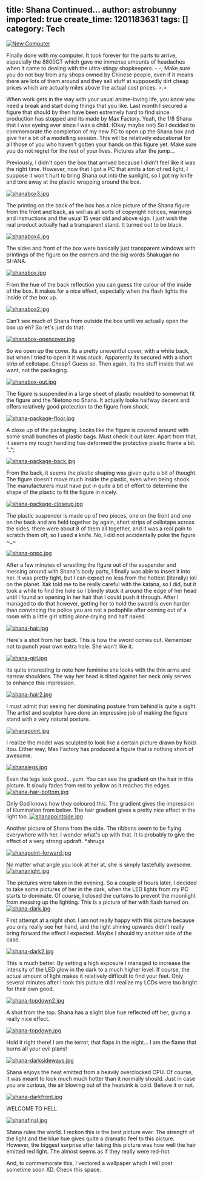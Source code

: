 title: Shana Continued...
author: astrobunny
imported: true
create_time: 1201183631
tags: []
category: Tech
---
 [![New Computer](wp-uploads/2008/01/computer_baru_finish.thumbnail.jpg)](/images/wp-uploads/2008/01/computer_baru_finish.jpg "New Computer")  
  
Finally done with my computer. It took forever for the parts to arrive, especially the 8800GT which gave me immense amounts of headaches when it came to dealing with the ultra-stingy shopkeepers. -.-; Make sure you do not buy from any shops owned by Chinese people, even if it means there are lots of them around and they sell stuff at supposedly dirt cheap prices which are actually miles above the actual cost prices. \>.\>  
  
When work gets in the way with your usual anime-loving life, you know you need a break and start doing things that you like. Last month I secured a figure that should by then have been extremely hard to find since production has stopped and its made by Max Factory. Yeah, the 1/8 Shana that I was eyeing ever since I was a child. (Okay maybe not) So I decided to commemorate the completion of my new PC to open up the Shana box and give her a bit of a modelling session. This will be relatively educational for all those of you who haven't gotten your hands on this figure yet. Make sure you do not regret for the rest of your lives. Pictures after the jump...  
<!--more-->  
  
Previously, I didn't open the box that arrived because I didn't feel like it was the right time. However, now that I got a PC that emits a ton of red light, I suppose it won't hurt to bring Shana out into the sunlight, so I got my knife and tore away at the plastic wrapping around the box.  
  
 [![shanabox3.jpg](wp-uploads/2008/01/shanabox3.thumbnail.jpg)](/images/wp-uploads/2008/01/shanabox3.jpg "shanabox3.jpg")  
  
The printing on the back of the box has a nice picture of the Shana figure from the front and back, as well as all sorts of copyright notices, warnings and instructions and the usual 15 year old and above sign. I just wish the real product actually had a transparent stand. It turned out to be black.  
  
 [![shanabox4.jpg](wp-uploads/2008/01/shanabox4.thumbnail.jpg)](/images/wp-uploads/2008/01/shanabox4.jpg "shanabox4.jpg")  
  
The sides and front of the box were basically just transparent windows with printings of the figure on the corners and the big words Shakugan no SHANA.  
  
 [![shanabox.jpg](wp-uploads/2008/01/shanabox.thumbnail.jpg)](/images/wp-uploads/2008/01/shanabox.jpg "shanabox.jpg")  
  
From the hue of the back reflection you can guess the colour of the inside of the box. It makes for a nice effect, especially when the flash lights the inside of the box up.  
  
 [![shanabox2.jpg](wp-uploads/2008/01/shanabox2.thumbnail.jpg)](/images/wp-uploads/2008/01/shanabox2.jpg "shanabox2.jpg")  
  
Can't see much of Shana from outside the box until we actually open the box up eh? So let's just do that.  
  
 [![shanabox-opencover.jpg](wp-uploads/2008/01/shanabox-opencover.thumbnail.jpg)](/images/wp-uploads/2008/01/shanabox-opencover.jpg "shanabox-opencover.jpg")  
  
So we open up the cover. Its a pretty uneventful cover, with a white back, but when I tried to open it it was stuck. Apparently its secured with a short strip of cellotape. Cheap? Guess so. Then again, its the stuff inside that we want, not the packaging.  
  
 [![shanabox-out.jpg](wp-uploads/2008/01/shanabox-out.thumbnail.jpg)](/images/wp-uploads/2008/01/shanabox-out.jpg "shanabox-out.jpg")  
  
The figure is suspended in a large sheet of plastic moulded to somewhat fit the figure and the Nietono no Shana. It actually looks halfway decent and offers relatively good protection to the figure from shock.  
  
 [![shana-package-floor.jpg](wp-uploads/2008/01/shana-package-floor.thumbnail.jpg)](/images/wp-uploads/2008/01/shana-package-floor.jpg "shana-package-floor.jpg")  
  
A close up of the packaging. Looks like the figure is covered around with some small bunches of plastic bags. Must check it out later. Apart from that, it seems my rough handling has deformed the protective plastic frame a bit. ^\_^;  
  
 [![shana-package-back.jpg](wp-uploads/2008/01/shana-package-back.thumbnail.jpg)](/images/wp-uploads/2008/01/shana-package-back.jpg "shana-package-back.jpg")  
  
From the back, it seems the plastic shaping was given quite a bit of thought. The figure doesn't move much inside the plastic, even when being shook. The manufacturers must have put in quite a bit of effort to determine the shape of the plastic to fit the figure in nicely.  
  
 [![shana-package-closeup.jpg](wp-uploads/2008/01/shana-package-closeup.thumbnail.jpg)](/images/wp-uploads/2008/01/shana-package-closeup.jpg "shana-package-closeup.jpg")  
  
The plastic suspender is made up of two pieces, one on the front and one on the back and are held together by again, short strips of cellotape across the sides. there were about 8 of them all together, and it was a real pain to scratch them off, so I used a knife. No, I did not accidentally poke the figure ~\_~  
  
 [![shana-onpc.jpg](wp-uploads/2008/01/shana-onpc.thumbnail.jpg)](/images/wp-uploads/2008/01/shana-onpc.jpg "shana-onpc.jpg")  
  
After a few minutes of wrestling the figure out of the suspender and messing around with Shana's body parts, I finally was able to insert it into her. It was pretty tight, but I can expect no less from the hottest (literally) loli on the planet. Xak told me to be really careful with the katana, so I did, but it took a while to find the hole so I blindly stuck it around the edge of her head until I found an opening in her hair that I could push it through. After I managed to do that however, getting her to hold the sword is even harder than convincing the police you are not a pedophile after coming out of a room with a little girl sitting alone crying and half naked.  
  
 [![shana-hair.jpg](wp-uploads/2008/01/shana-hair.thumbnail.jpg)](/images/wp-uploads/2008/01/shana-hair.jpg "shana-hair.jpg")  
  
Here's a shot from her back. This is how the sword comes out. Remember not to punch your own extra hole. She won't like it.  
  
 [![shana-girl.jpg](wp-uploads/2008/01/shana-girl.thumbnail.jpg)](/images/wp-uploads/2008/01/shana-girl.jpg "shana-girl.jpg")  
  
Its quite interesting to note how feminine she looks with the thin arms and narrow shoulders. The way her head is tilted against her neck only serves to enhance this impression.  
  
 [![shana-hair2.jpg](wp-uploads/2008/01/shana-hair2.thumbnail.jpg)](/images/wp-uploads/2008/01/shana-hair2.jpg "shana-hair2.jpg")  
  
I must admit that seeing her dominating posture from behind is quite a sight. The artist and sculptor have done an impressive job of making the figure stand with a very natural posture.  
  
 [![shanapoint.jpg](wp-uploads/2008/01/shanapoint.thumbnail.jpg)](/images/wp-uploads/2008/01/shanapoint.jpg "shanapoint.jpg")  
  
I realize the model was sculpted to look like a certain picture drawn by Noizi Itou. Either way, Max Factory has produced a figure that is nothing short of awesome.  
  
 [![shanalegs.jpg](wp-uploads/2008/01/shanalegs.thumbnail.jpg)](/images/wp-uploads/2008/01/shanalegs.jpg "shanalegs.jpg")  
  
Even the legs look good... yum. You can see the gradient on the hair in this picture. It slowly fades from red to yellow as it reaches the edges. [![shana-hair-bottom.jpg](wp-uploads/2008/01/shana-hair-bottom.thumbnail.jpg)](/images/wp-uploads/2008/01/shana-hair-bottom.jpg "shana-hair-bottom.jpg")  
  
Only God knows how they coloured this. The gradient gives the impression of illumination from below. The hair gradient gives a pretty nice effect in the light too. [![shanapointside.jpg](wp-uploads/2008/01/shanapointside.thumbnail.jpg)](/images/wp-uploads/2008/01/shanapointside.jpg "shanapointside.jpg")  
  
Another picture of Shana from the side. The ribbons seem to be flying everywhere with her. I wonder what's up with that. It is probably to give the effect of a very strong updraft. \*shrugs  
  
 [![shanapoint-forward.jpg](wp-uploads/2008/01/shanapoint-forward.thumbnail.jpg)](/images/wp-uploads/2008/01/shanapoint-forward.jpg "shanapoint-forward.jpg")  
  
No matter what angle you look at her at, she is simply tastefully awesome. [![shananight.jpg](wp-uploads/2008/01/shananight.thumbnail.jpg)](/images/wp-uploads/2008/01/shananight.jpg "shananight.jpg")  
  
The pictures were taken in the evening. So a couple of hours later, I decided to take some pictures of her in the dark, when the LED lights from my PC starts to dominate. Of course, I closed the curtains to prevent the moonlight from messing up the lighting. This is a picture of her with flash turned on. [![shana-dark.jpg](wp-uploads/2008/01/shana-dark.thumbnail.jpg)](/images/wp-uploads/2008/01/shana-dark.jpg "shana-dark.jpg")  
  
First attempt at a night shot. I am not really happy with this picture because you only really see her hand, and the light shining upwards didn't really bring forward the effect I expected. Maybe I should try another side of the case.  
  
 [![shana-dark2.jpg](wp-uploads/2008/01/shana-dark2.thumbnail.jpg)](/images/wp-uploads/2008/01/shana-dark2.jpg "shana-dark2.jpg")  
  
This is much better. By setting a high exposure I managed to increase the intensity of the LED glow in the dark to a much higher level. If course, the actual amount of light makes it relatively difficult to find your feet. Only several minutes after I took this picture did I realize my LCDs were too bright for their own good.  
  
 [![shana-topdown2.jpg](wp-uploads/2008/01/shana-topdown2.thumbnail.jpg)](/images/wp-uploads/2008/01/shana-topdown2.jpg "shana-topdown2.jpg")  
  
A shot from the top. Shana has a slight blue hue reflected off her, giving a really nice effect.  
  
 [![shana-topdown.jpg](wp-uploads/2008/01/shana-topdown.thumbnail.jpg)](/images/wp-uploads/2008/01/shana-topdown.jpg "shana-topdown.jpg")  
  
Hold it right there! I am the terror, that flaps in the night... I am the flame that burns all your evil plans!  
  
 [![shana-darksideways.jpg](wp-uploads/2008/01/shana-darksideways.thumbnail.jpg)](/images/wp-uploads/2008/01/shana-darksideways.jpg "shana-darksideways.jpg")  
  
Shana enjoys the heat emitted from a heavily overclocked CPU. Of course, it was meant to look much much hotter than it normally should. Just in case you are curious, the air blowing out of the heatsink is cold. Believe it or not.  
  
 [![shana-darkfront.jpg](wp-uploads/2008/01/shana-darkfront.thumbnail.jpg)](/images/wp-uploads/2008/01/shana-darkfront.jpg "shana-darkfront.jpg")  
  
WELCOME TO HELL  
  
 [![shanafinal.jpg](wp-uploads/2008/01/shanafinal.thumbnail.jpg)](/images/wp-uploads/2008/01/shanafinal.jpg "shanafinal.jpg")  
  
Shana rules the world. I reckon this is the best picture ever. The strength of the light and the blue hue gives quite a dramatic feel to this picture. However, the biggest surprise after taking this picture was how well the hair emitted red light. The almost seems as if they really were red-hot.  
  
And, to commemorate this, I vectored a wallpaper which I will post sometime soon XD. Check this space.